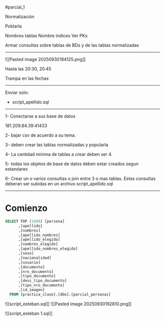 #parcial_1


Normalización


Poblarla


Nombres tablas
Nombre índices
Ver PKs

Armar consultas sobre tablas de BDs y de las tablas normalizadas



---

![[Pasted image 20250930184125.png]]




Hasta las 20:30, 20:45


Trampa en las fechas

---

Enviar solo:
- script_apellido.sql


---



1- Conectarse a sus base de datos

181.209.84.39:41433

2- bajar csv de acuerdo a su tema.

3- deben crear las tablas normalizadas y popularla

4- La cantidad minima de tablas a crear deben ser 4. 

5- todas los objetos de base de datos deben estar creados segun estandares 

6- Crear un o varios consultas o join entre 3 o mas tablas. Estas consultas deberan ser subidas en un archivo script_apellido.sql 



---


# Comienzo

```sql
SELECT TOP (1000) [persona]
      ,[apellido]
      ,[nombres]
      ,[apellido_nombres]
      ,[apellido_elegido]
      ,[nombres_elegido]
      ,[apellido_nombres_elegido]
      ,[sexo]
      ,[nacionalidad]
      ,[usuario]
      ,[documento]
      ,[nro_documento]
      ,[tipo_documento]
      ,[desc_tipo_documento]
      ,[tipo_nro_documento]
      ,[id_imagen]
  FROM [practica_clase].[dbo].[parcial_personas]
```

![[script_esteban.sql]]
![[Pasted image 20250930192810.png]]


![[script_esteban 1.sql]]